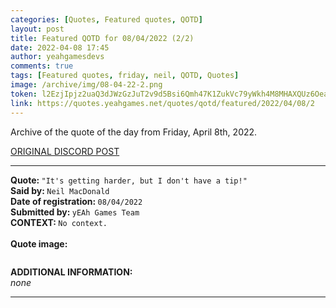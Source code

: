 ```yaml
---
categories: [Quotes, Featured quotes, QOTD]
layout: post
title: Featured QOTD for 08/04/2022 (2/2)
date: 2022-04-08 17:45
author: yeahgamesdevs
comments: true
tags: [Featured quotes, friday, neil, QOTD, Quotes]
image: /archive/img/08-04-22-2.png
token: l2EzjIpjz2uaQ3dJWzGzJuT2v9d5Bsi6Qmh47K1ZukVc79yWkh4M8MHAXQUz6Oea1FUwXr2lt2trrSfazCeMV8Mp6GpaNXzLhk3B4aG0UxyraBwnw8VDgrBC5hn05I0OFD4SSByFdkHE
link: https://quotes.yeahgames.net/quotes/qotd/featured/2022/04/08/2
---
```

<!-- wp:paragraph -->
<p>Archive of the quote of the day from Friday, April 8th, 2022. </p>
<!-- /wp:paragraph -->

<!-- wp:buttons {"layout":{"type":"flex","justifyContent":"left"}} -->
<div class="wp-block-buttons"><!-- wp:button {"textColor":"vivid-cyan-blue","align":"center","style":{"border":{"radius":"18px"}},"className":"is-style-fill"} -->
<div class="wp-block-button aligncenter is-style-fill"><a class="wp-block-button__link has-vivid-cyan-blue-color has-text-color" href="https://discord.com/channels/887052880782176266/958100064079839303/962169810916098138" style="border-radius:18px;">ORIGINAL DISCORD POST</a></div>
<!-- /wp:button --></div>
<!-- /wp:buttons -->

<!-- wp:separator {"align":"center","className":"is-style-wide"} -->
<hr class="wp-block-separator aligncenter has-alpha-channel-opacity is-style-wide" />
<!-- /wp:separator -->

<!-- wp:paragraph -->
<p><strong>Quote: </strong><code>"It's getting harder, but I don't have a tip!"</code><br><strong>Said by: </strong><code>Neil MacDonald</code><br><strong>Date of registration: </strong><code>08/04/2022</code> <br><strong>Submitted by: </strong><code>yEAh Games Team</code><br><strong>CONTEXT: </strong><code>No context.</code><br><br><strong>Quote image:</strong></p>
<!-- /wp:paragraph -->

<!-- wp:image {"sizeSlug":"large","linkDestination":"none"} -->
<figure class="wp-block-image size-large"><img src="/archive/img/08-04-22-2.png" alt="" /></figure>
<!-- /wp:image -->

<!-- wp:paragraph -->
<p><strong>ADDITIONAL INFORMATION:</strong><br><em>none</em></p>
<!-- /wp:paragraph -->

<!-- wp:separator {"className":"is-style-wide"} -->
<hr class="wp-block-separator has-alpha-channel-opacity is-style-wide" />
<!-- /wp:separator -->
